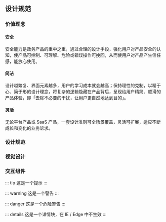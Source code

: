 ## 设计规范

### 价值理念
#### 安全
安全能力是政务产品的重中之重，通过合理的设计手段，强化用户对产品安全的认知，使产品可控制、可理解、危险或错误操作可挽回，从而使用户对产品产生信任感，能放心使用。
#### 简洁
设计越繁复、界面元素越多，用户的学习成本就会越高；保持理性的克制，以精于心、简于形的设计理念，将复杂的逻辑隐藏在产品背后，呈现给用户精简、顺滑的产品体验，即「去除不必要的干扰，让用户更自然地达到目的」。
#### 灵活
无论平台产品或 SaaS 产品，一套设计准则可全场景覆盖，灵活可扩展，适应不断成长和变化的业务诉求。
### 设计规范

### 视觉设计

### 交互组件

::: tip
这是一个提示
:::

::: warning
这是一个警告
:::

::: danger
这是一个危险警告
:::

::: details
这是一个详情块，在 IE / Edge 中不生效
:::